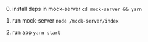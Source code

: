 0. install deps in mock-server
   `cd mock-server && yarn`

1. run mock-server
   `node /mock-server/index`

2. run app
   `yarn start`

